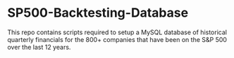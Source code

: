 # SP500-Backtesting-Database
This repo contains scripts required to setup a MySQL database of historical quarterly financials for the 800+ companies that have been on the S&amp;P 500 over the last 12 years.
